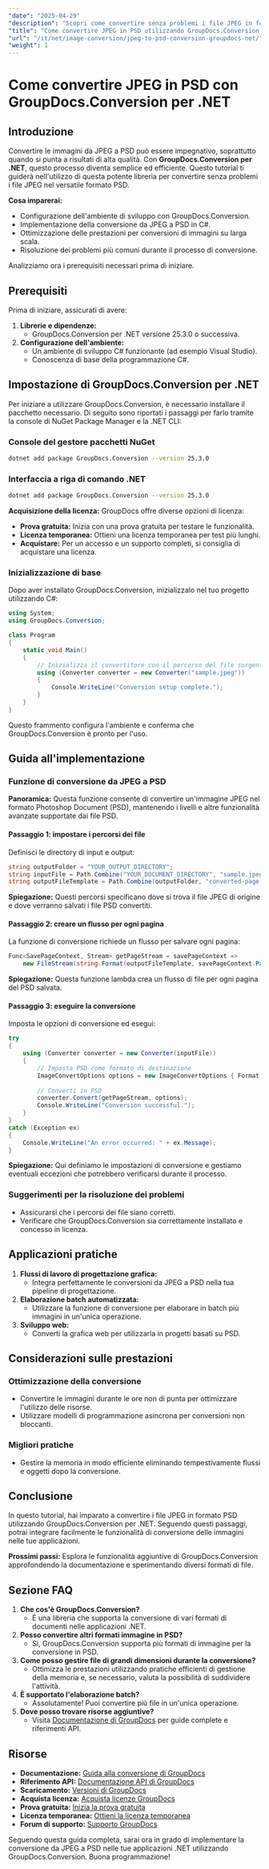 ```yaml
---
"date": "2025-04-29"
"description": "Scopri come convertire senza problemi i file JPEG in formato PSD utilizzando GroupDocs.Conversion per .NET. Segui questa guida completa per risultati di alta qualità."
"title": "Come convertire JPEG in PSD utilizzando GroupDocs.Conversion per .NET&#58; una guida passo passo"
"url": "/it/net/image-conversion/jpeg-to-psd-conversion-groupdocs-net/"
"weight": 1
---
```


# Come convertire JPEG in PSD con GroupDocs.Conversion per .NET

## Introduzione

Convertire le immagini da JPEG a PSD può essere impegnativo, soprattutto quando si punta a risultati di alta qualità. Con **GroupDocs.Conversion per .NET**, questo processo diventa semplice ed efficiente. Questo tutorial ti guiderà nell'utilizzo di questa potente libreria per convertire senza problemi i file JPEG nel versatile formato PSD.

**Cosa imparerai:**
- Configurazione dell'ambiente di sviluppo con GroupDocs.Conversion.
- Implementazione della conversione da JPEG a PSD in C#.
- Ottimizzazione delle prestazioni per conversioni di immagini su larga scala.
- Risoluzione dei problemi più comuni durante il processo di conversione.

Analizziamo ora i prerequisiti necessari prima di iniziare.

## Prerequisiti

Prima di iniziare, assicurati di avere:

1. **Librerie e dipendenze:**
   - GroupDocs.Conversion per .NET versione 25.3.0 o successiva.
2. **Configurazione dell'ambiente:**
   - Un ambiente di sviluppo C# funzionante (ad esempio Visual Studio).
   - Conoscenza di base della programmazione C#.

## Impostazione di GroupDocs.Conversion per .NET

Per iniziare a utilizzare GroupDocs.Conversion, è necessario installare il pacchetto necessario. Di seguito sono riportati i passaggi per farlo tramite la console di NuGet Package Manager e la .NET CLI:

### Console del gestore pacchetti NuGet
```bash
dotnet add package GroupDocs.Conversion --version 25.3.0
```

### Interfaccia a riga di comando .NET
```bash
dotnet add package GroupDocs.Conversion --version 25.3.0
```

**Acquisizione della licenza:**
GroupDocs offre diverse opzioni di licenza:
- **Prova gratuita:** Inizia con una prova gratuita per testare le funzionalità.
- **Licenza temporanea:** Ottieni una licenza temporanea per test più lunghi.
- **Acquistare:** Per un accesso e un supporto completi, si consiglia di acquistare una licenza.

### Inizializzazione di base

Dopo aver installato GroupDocs.Conversion, inizializzalo nel tuo progetto utilizzando C#:

```csharp
using System;
using GroupDocs.Conversion;

class Program
{
    static void Main()
    {
        // Inizializza il convertitore con il percorso del file sorgente
        using (Converter converter = new Converter("sample.jpeg"))
        {
            Console.WriteLine("Conversion setup complete.");
        }
    }
}
```

Questo frammento configura l'ambiente e conferma che GroupDocs.Conversion è pronto per l'uso.

## Guida all'implementazione

### Funzione di conversione da JPEG a PSD

**Panoramica:** Questa funzione consente di convertire un'immagine JPEG nel formato Photoshop Document (PSD), mantenendo i livelli e altre funzionalità avanzate supportate dai file PSD.

#### Passaggio 1: impostare i percorsi dei file
Definisci le directory di input e output:

```csharp
string outputFolder = "YOUR_OUTPUT_DIRECTORY";
string inputFile = Path.Combine("YOUR_DOCUMENT_DIRECTORY", "sample.jpeg");
string outputFileTemplate = Path.Combine(outputFolder, "converted-page-{0}.psd");
```

**Spiegazione:** Questi percorsi specificano dove si trova il file JPEG di origine e dove verranno salvati i file PSD convertiti.

#### Passaggio 2: creare un flusso per ogni pagina
La funzione di conversione richiede un flusso per salvare ogni pagina:

```csharp
Func<SavePageContext, Stream> getPageStream = savePageContext => 
    new FileStream(string.Format(outputFileTemplate, savePageContext.Page), FileMode.Create);
```

**Spiegazione:** Questa funzione lambda crea un flusso di file per ogni pagina del PSD salvata.

#### Passaggio 3: eseguire la conversione
Imposta le opzioni di conversione ed esegui:

```csharp
try
{
    using (Converter converter = new Converter(inputFile))
    {
        // Imposta PSD come formato di destinazione
        ImageConvertOptions options = new ImageConvertOptions { Format = ImageFileType.Psd };
        
        // Converti in PSD
        converter.Convert(getPageStream, options);
        Console.WriteLine("Conversion successful.");
    }
}
catch (Exception ex)
{
    Console.WriteLine("An error occurred: " + ex.Message);
}
```

**Spiegazione:** Qui definiamo le impostazioni di conversione e gestiamo eventuali eccezioni che potrebbero verificarsi durante il processo.

### Suggerimenti per la risoluzione dei problemi
- Assicurarsi che i percorsi dei file siano corretti.
- Verificare che GroupDocs.Conversion sia correttamente installato e concesso in licenza.

## Applicazioni pratiche

1. **Flussi di lavoro di progettazione grafica:**
   - Integra perfettamente le conversioni da JPEG a PSD nella tua pipeline di progettazione.
2. **Elaborazione batch automatizzata:**
   - Utilizzare la funzione di conversione per elaborare in batch più immagini in un'unica operazione.
3. **Sviluppo web:**
   - Converti la grafica web per utilizzarla in progetti basati su PSD.

## Considerazioni sulle prestazioni

### Ottimizzazione della conversione
- Convertire le immagini durante le ore non di punta per ottimizzare l'utilizzo delle risorse.
- Utilizzare modelli di programmazione asincrona per conversioni non bloccanti.

### Migliori pratiche
- Gestire la memoria in modo efficiente eliminando tempestivamente flussi e oggetti dopo la conversione.

## Conclusione

In questo tutorial, hai imparato a convertire i file JPEG in formato PSD utilizzando GroupDocs.Conversion per .NET. Seguendo questi passaggi, potrai integrare facilmente le funzionalità di conversione delle immagini nelle tue applicazioni.

**Prossimi passi:**
Esplora le funzionalità aggiuntive di GroupDocs.Conversion approfondendo la documentazione e sperimentando diversi formati di file.

## Sezione FAQ

1. **Che cos'è GroupDocs.Conversion?**
   - È una libreria che supporta la conversione di vari formati di documenti nelle applicazioni .NET.
2. **Posso convertire altri formati immagine in PSD?**
   - Sì, GroupDocs.Conversion supporta più formati di immagine per la conversione in PSD.
3. **Come posso gestire file di grandi dimensioni durante la conversione?**
   - Ottimizza le prestazioni utilizzando pratiche efficienti di gestione della memoria e, se necessario, valuta la possibilità di suddividere l'attività.
4. **È supportato l'elaborazione batch?**
   - Assolutamente! Puoi convertire più file in un'unica operazione.
5. **Dove posso trovare risorse aggiuntive?**
   - Visita [Documentazione di GroupDocs](https://docs.groupdocs.com/conversion/net/) per guide complete e riferimenti API.

## Risorse
- **Documentazione:** [Guida alla conversione di GroupDocs](https://docs.groupdocs.com/conversion/net/)
- **Riferimento API:** [Documentazione API di GroupDocs](https://reference.groupdocs.com/conversion/net/)
- **Scaricamento:** [Versioni di GroupDocs](https://releases.groupdocs.com/conversion/net/)
- **Acquista licenza:** [Acquista licenze GroupDocs](https://purchase.groupdocs.com/buy)
- **Prova gratuita:** [Inizia la prova gratuita](https://releases.groupdocs.com/conversion/net/)
- **Licenza temporanea:** [Ottieni la licenza temporanea](https://purchase.groupdocs.com/temporary-license/)
- **Forum di supporto:** [Supporto GroupDocs](https://forum.groupdocs.com/c/conversion/10)

Seguendo questa guida completa, sarai ora in grado di implementare la conversione da JPEG a PSD nelle tue applicazioni .NET utilizzando GroupDocs.Conversion. Buona programmazione!